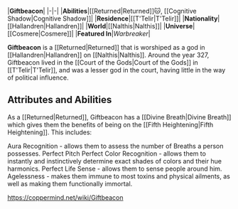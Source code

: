 |**Giftbeacon**|
|-|-|
|**Abilities**|[[Returned\|Returned]]🐱︎, [[Cognitive Shadow\|Cognitive Shadow]]|
|**Residence**|[[T'Telir\|T'Telir]]|
|**Nationality**|[[Hallandren\|Hallandren]]|
|**World**|[[Nalthis\|Nalthis]]|
|**Universe**|[[Cosmere\|Cosmere]]|
|**Featured In**|*Warbreaker*|

**Giftbeacon** is a [[Returned\|Returned]] that is worshiped as a god in [[Hallandren\|Hallandren]] on [[Nalthis\|Nalthis]].
Around the year 327, Giftbeacon lived in the [[Court of the Gods\|Court of the Gods]] in [[T'Telir\|T'Telir]], and was a lesser god in the court, having little in the way of political influence.

## Attributes and Abilities
As a [[Returned\|Returned]], Giftbeacon has a [[Divine Breath\|Divine Breath]] which gives them the benefits of being on the [[Fifth Heightening\|Fifth Heightening]]. This includes:

Aura Recognition - allows them to assess the number of Breaths a person possesses.
Perfect Pitch
Perfect Color Recognition - allows them to instantly and instinctively determine exact shades of colors and their hue harmonics.
Perfect Life Sense - allows them to sense people around him.
Agelessness - makes them immune to most toxins and physical ailments, as well as making them functionally immortal.


https://coppermind.net/wiki/Giftbeacon